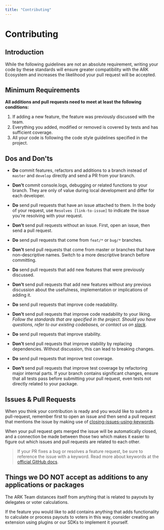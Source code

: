 ```yaml
---
title: "Contributing"
---
```


# Contributing

## Introduction

While the following guidelines are not an absolute requirement, writing your code by these standards will ensure greater compatibility with the ARK Ecosystem and increases the likelihood your pull request will be accepted.

## Minimum Requirements

**All additions and pull requests need to meet at least the following conditions:**

1. If adding a new feature, the feature was previously discussed with the team.
2. Everything you added, modified or removed is covered by tests and has sufficient coverage.
3. All your code is following the code style guidelines specified in the project.

## Dos and Don'ts

- **Do** commit features, refactors and additions to a branch instead of `master` and `develop` directly and send a PR from your branch.

- **Don't** commit console.logs, debugging or related functions to your branch. They are only of value during local development and differ for each developer.

- **Do** send pull requests that have an issue attached to them. In the body of your request, use `Resolves [link-to-issue]` to indicate the issue you're resolving with your request.

- **Don't** send pull requests without an issue. First, open an issue, then send a pull request.

- **Do** send pull requests that come from `feat/*` or `bug/*` branches.

- **Don't** send pull requests that come from master or branches that have non-descriptive names. Switch to a more descriptive branch before committing.

- **Do** send pull requests that add new features that were previously discussed.

- **Don't** send pull requests that add new features without any previous discussion about the usefulness, implementation or implications of adding it.

- **Do** send pull requests that improve code readability.

- **Don't** send pull requests that improve code readability to your liking. _Follow the standards that are specified in the project. Should you have questions, refer to our existing codebases, or contact us on [slack](https://ark.io/slack)._

- **Do** send pull requests that improve stability.

- **Don't** send pull requests that improve stability by replacing dependencies. Without discussion, this can lead to breaking changes.

- **Do** send pull requests that improve test coverage.

- **Don't** send pull requests that improve test coverage by refactoring major internal parts. If your branch contains significant changes, ensure that all tests pass before submitting your pull request, even tests not directly related to your package.

## Issues & Pull Requests

When you think your contribution is ready and you would like to submit a pull-request, remember first to open an issue and then send a pull request that mentions the issue by making use of [closing-issues-using-keywords](https://help.github.com/articles/closing-issues-using-keywords/).

When your pull request gets merged the issue will be automatically closed, and a connection be made between those two which makes it easier to figure out which issues and pull requests are related to each other.

> If your PR fixes a bug or resolves a feature request, be sure to reference the issue with a keyword. Read more about keywords at the [official GitHub docs](https://help.github.com/en/articles/closing-issues-using-keywords).

## Things we DO NOT accept as additions to any applications or packages

The ARK Team distances itself from anything that is related to payouts by delegates or voter calculations.

If the feature you would like to add contains anything that adds functionality to calculate or process payouts to voters in this way, consider creating an extension using plugins or our SDKs to implement it yourself.
